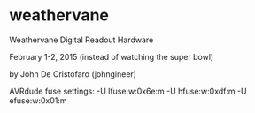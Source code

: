 # weathervane

Weathervane Digital Readout Hardware

February 1-2, 2015 (instead of watching the super bowl)

by John De Cristofaro (johngineer)

AVRdude fuse settings:  -U lfuse:w:0x6e:m -U hfuse:w:0xdf:m -U efuse:w:0x01:m 